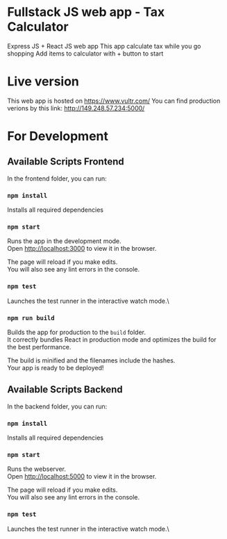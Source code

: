 # Fullstack JS web app - Tax Calculator

Express JS + React JS web app
This app calculate tax while you go shopping
Add items to calculator with + button to start

# Live version

This web app is hosted on https://www.vultr.com/
You can find production verions by this link: http://149.248.57.234:5000/

# For Development

## Available Scripts Frontend

In the frontend folder, you can run:

### `npm install`

Installs all required dependencies

### `npm start`

Runs the app in the development mode.\
Open [http://localhost:3000](http://localhost:3000) to view it in the browser.

The page will reload if you make edits.\
You will also see any lint errors in the console.

### `npm test`

Launches the test runner in the interactive watch mode.\

### `npm run build`

Builds the app for production to the `build` folder.\
It correctly bundles React in production mode and optimizes the build for the best performance.

The build is minified and the filenames include the hashes.\
Your app is ready to be deployed!

## Available Scripts Backend

In the backend folder, you can run:

### `npm install`

Installs all required dependencies

### `npm start`

Runs the webserver.\
Open [http://localhost:5000](http://localhost:5000) to view it in the browser.

The page will reload if you make edits.\
You will also see any lint errors in the console.

### `npm test`

Launches the test runner in the interactive watch mode.\